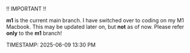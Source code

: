 !! IMPORTANT !!

**m1** is the current main branch. I have switched over to coding on my
M1 Macbook. This may be updated later on, but **not** as of now.
Please refer **only** to the **m1** branch!


TIMESTAMP: 2025-06-09 13:30 PM